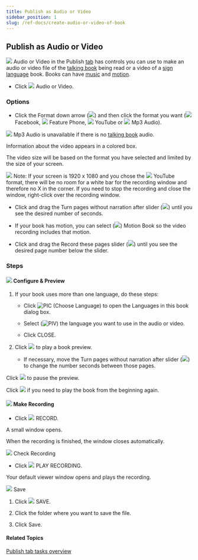 ```yaml
---
title: Publish as Audio or Video
sidebar_position: 1
slug: /ref-docs/create-audio-or-video-of-book
---
```


## Publish as Audio or Video

![](/ref-docs-assets/images/Tasks/Publish_tasks/VideoButton.png) Audio or Video in the Publish [tab](../../User_Interface/Tabs/Tabs_overview.md) has controls you can use to make an audio or video file of the [talking book](../Edit_tasks/Record_Audio/Talking_Book_Tool_overview.md) being read or a video of a [sign language](../Edit_tasks/Sign_Language_Tool/Sign_Language_Tool_overview.md) book. Books can have [music](../Edit_tasks/Music_Tool/Music_Tool_overview.md) and [motion](../Edit_tasks/Motion_Tool/Motion_Tool_overview.md).

-   Click ![](/ref-docs-assets/images/Tasks/Publish_tasks/VideoButton.png) Audio or Video.
    

### Options

-   Click the Format down arrow (![](/ref-docs-assets/images/Tasks/Publish_tasks/Downarrow.png)) and then click the format you want (![](/ref-docs-assets/images/Tasks/Publish_tasks/FaceBook.png) Facebook, ![](/ref-docs-assets/images/Tasks/Publish_tasks/Feature%20Phone.png) Feature Phone, ![](/ref-docs-assets/images/Tasks/Publish_tasks/YouTube.png) YouTube or ![](/ref-docs-assets/images/Tasks/Publish_tasks/MP3.png) Mp3 Audio).
    

![](/ref-docs-assets/images/Tasks/Publish_tasks/MP3unavailable.png) Mp3 Audio is unavailable if there is no [talking book](../Edit_tasks/Record_Audio/Talking_Book_Tool_overview.md) audio.

Information about the video appears in a colored box.

The video size will be based on the format you have selected and limited by the size of your screen.

![](/ref-docs-assets/images/Note_Icon.gif) Note: If your screen is 1920 x 1080 and you chose the ![](/ref-docs-assets/images/Tasks/Publish_tasks/YouTube.png) YouTube format, there will be no room for a white bar for the recording window and therefore no X in the corner. If you need to stop the recording and close the window, right-click over the recording window.

-   Click and drag the Turn pages without narration after slider (![](/ref-docs-assets/images/Tasks/Publish_tasks/TurnPagesSlider.png)) until you see the desired number of seconds.
    
-   If your book has motion, you can select (![](/ref-docs-assets/images/Tasks/Publish_tasks/SelectedCheckBoxGreen.png)) Motion Book so the video recording includes that motion.
    
-   Click and drag the Record these pages slider (![](/ref-docs-assets/images/Tasks/Publish_tasks/TurnPagesSlider.png)) until you see the desired page number below the slider.
    

### Steps

####  ![](/ref-docs-assets/images/Tasks/Publish_tasks/VideoStep1.png) Configure & Preview

1.  If your book uses more than one language, do these steps:
    
    -   Click ![PIC](/ref-docs-assets/images/Tasks/Publish_tasks/VideoLangChooser.png) (Choose Language) to open the Languages in this book dialog box.
        
    -   Select (![PIV](/ref-docs-assets/images/Tasks/Publish_tasks/VideoLangSelected.png)) the language you want to use in the audio or video.
        
    -   Click CLOSE.
        
2.  Click ![](/ref-docs-assets/images/Tasks/Publish_tasks/VideoPlay.png) to play a book preview.
    
    -   If necessary, move the Turn pages without narration after slider (![](/ref-docs-assets/images/Tasks/Publish_tasks/TurnPagesSlider.png)) to change the number seconds between those pages.
        

Click ![](/ref-docs-assets/images/Tasks/Publish_tasks/VideoPause.png) to pause the preview.

Click ![](/ref-docs-assets/images/Tasks/Publish_tasks/VideoRestart.png) if you need to play the book from the beginning again.

####  ![](/ref-docs-assets/images/Tasks/Publish_tasks/VideoStep2.png) Make Recording

-   Click ![](/ref-docs-assets/images/Tasks/Publish_tasks/VideoRECORD.png) RECORD.
    

A small window opens.

When the recording is finished, the window closes automatically.

 ![](/ref-docs-assets/images/Tasks/Publish_tasks/VideoStep3.png) Check Recording

-   Click ![](/ref-docs-assets/images/Tasks/Publish_tasks/VideoPLAYrecording.png) PLAY RECORDING.
    

Your default viewer window opens and plays the recording.

 ![](/ref-docs-assets/images/Tasks/Publish_tasks/VideoStep4.png) Save

1.  Click ![](/ref-docs-assets/images/Tasks/Publish_tasks/VideoSAVErecording.png) SAVE.
    
2.  Click the folder where you want to save the file.
    
3.  Click Save.
    

#### Related Topics

[Publish tab tasks overview](Publish_tasks_overview.md)